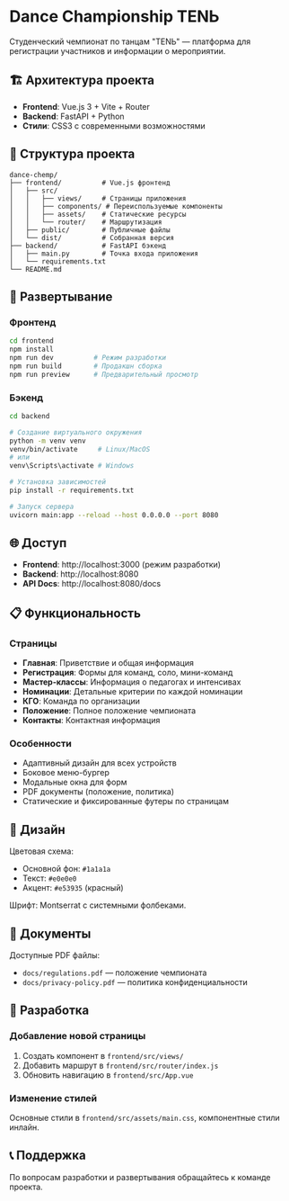 # Dance Championship TENЬ

Студенческий чемпионат по танцам "TENЬ" — платформа для регистрации участников и информации о мероприятии.

## 🏗️ Архитектура проекта

- **Frontend**: Vue.js 3 + Vite + Router
- **Backend**: FastAPI + Python
- **Стили**: CSS3 с современными возможностями

## 📁 Структура проекта

```
dance-chemp/
├── frontend/          # Vue.js фронтенд
│   ├── src/
│   │   ├── views/     # Страницы приложения
│   │   ├── components/ # Переиспользуемые компоненты
│   │   ├── assets/    # Статические ресурсы
│   │   └── router/    # Маршрутизация
│   ├── public/        # Публичные файлы
│   └── dist/          # Собранная версия
├── backend/           # FastAPI бэкенд
│   ├── main.py        # Точка входа приложения
│   └── requirements.txt
└── README.md
```

## 🚀 Развертывание

### Фронтенд

```bash
cd frontend
npm install
npm run dev          # Режим разработки
npm run build        # Продакшн сборка
npm run preview      # Предварительный просмотр
```

### Бэкенд

```bash
cd backend

# Создание виртуального окружения
python -m venv venv
venv/bin/activate     # Linux/MacOS
# или
venv\Scripts\activate # Windows

# Установка зависимостей
pip install -r requirements.txt

# Запуск сервера
uvicorn main:app --reload --host 0.0.0.0 --port 8080
```

## 🌐 Доступ

- **Frontend**: http://localhost:3000 (режим разработки)
- **Backend**: http://localhost:8080
- **API Docs**: http://localhost:8080/docs

## 📋 Функциональность

### Страницы

- **Главная**: Приветствие и общая информация
- **Регистрация**: Формы для команд, соло, мини-команд
- **Мастер-классы**: Информация о педагогах и интенсивах
- **Номинации**: Детальные критерии по каждой номинации
- **КГО**: Команда по организации
- **Положение**: Полное положение чемпионата
- **Контакты**: Контактная информация

### Особенности

- Адаптивный дизайн для всех устройств
- Боковое меню-бургер
- Модальные окна для форм
- PDF документы (положение, политика)
- Статические и фиксированные футеры по страницам

## 🎨 Дизайн

Цветовая схема:
- Основной фон: `#1a1a1a`
- Текст: `#e0e0e0`  
- Акцент: `#e53935` (красный)

Шрифт: Montserrat с системными фолбеками.

## 📄 Документы

Доступные PDF файлы:
- `docs/regulations.pdf` — положение чемпионата
- `docs/privacy-policy.pdf` — политика конфиденциальности

## 🔧 Разработка

### Добавление новой страницы

1. Создать компонент в `frontend/src/views/`
2. Добавить маршрут в `frontend/src/router/index.js`
3. Обновить навигацию в `frontend/src/App.vue`

### Изменение стилей

Основные стили в `frontend/src/assets/main.css`, компонентные стили инлайн.

## 📞 Поддержка

По вопросам разработки и развертывания обращайтесь к команде проекта.
